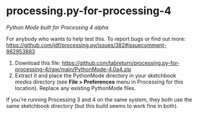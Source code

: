# processing.py-for-processing-4

*Python Mode built for Processing 4 alpha*

For anybody who wants to help test this. To report bugs or find out more:  
https://github.com/jdf/processing.py/issues/382#issuecomment-862953883

1. Download this file: https://github.com/tabreturn/processing.py-for-processing-4/raw/main/PythonMode-4.0a4.zip
2. Extract it and place the PythonMode directory in your sketchbook *modes* directory (see **File > Preferences** menu in Processing for this location). Replace any existing PythonMode files.

If you're running Processing 3 and 4 on the same system, they both use the same sketchbook directory (but this build seems to work fine in both).
